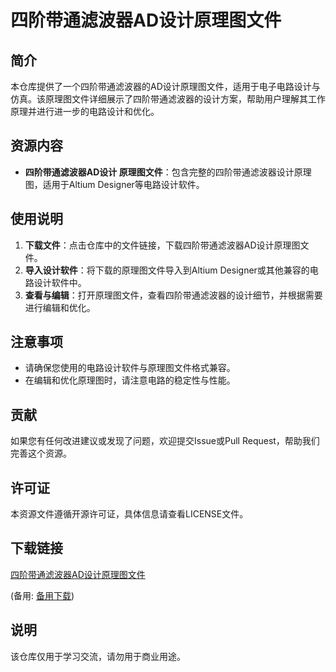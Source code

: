 # 四阶带通滤波器AD设计原理图文件

## 简介
本仓库提供了一个四阶带通滤波器的AD设计原理图文件，适用于电子电路设计与仿真。该原理图文件详细展示了四阶带通滤波器的设计方案，帮助用户理解其工作原理并进行进一步的电路设计和优化。

## 资源内容
- **四阶带通滤波器AD设计 原理图文件**：包含完整的四阶带通滤波器设计原理图，适用于Altium Designer等电路设计软件。

## 使用说明
1. **下载文件**：点击仓库中的文件链接，下载四阶带通滤波器AD设计原理图文件。
2. **导入设计软件**：将下载的原理图文件导入到Altium Designer或其他兼容的电路设计软件中。
3. **查看与编辑**：打开原理图文件，查看四阶带通滤波器的设计细节，并根据需要进行编辑和优化。

## 注意事项
- 请确保您使用的电路设计软件与原理图文件格式兼容。
- 在编辑和优化原理图时，请注意电路的稳定性与性能。

## 贡献
如果您有任何改进建议或发现了问题，欢迎提交Issue或Pull Request，帮助我们完善这个资源。

## 许可证
本资源文件遵循开源许可证，具体信息请查看LICENSE文件。

## 下载链接
[四阶带通滤波器AD设计原理图文件](https://pan.quark.cn/s/3059ea13427e) 

(备用: [备用下载](https://pan.baidu.com/s/1D1LvS2RZR75KIgk0Abedeg?pwd=1234))

## 说明

该仓库仅用于学习交流，请勿用于商业用途。
